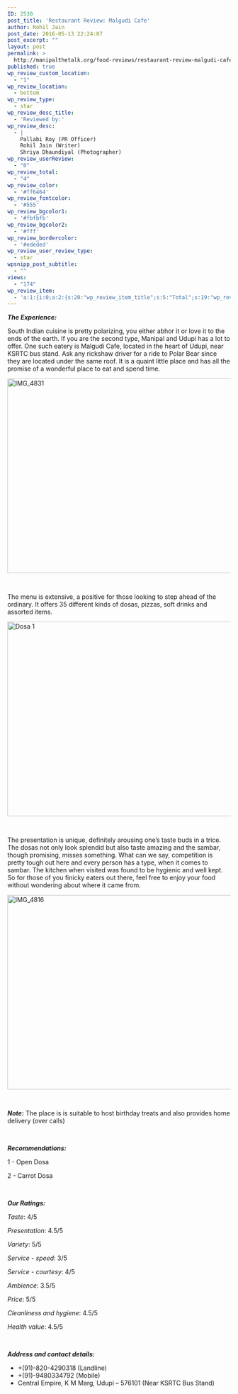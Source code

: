 ```yaml
---
ID: 2530
post_title: 'Restaurant Review: Malgudi Cafe'
author: Rohil Jain
post_date: 2016-05-13 22:24:07
post_excerpt: ""
layout: post
permalink: >
  http://manipalthetalk.org/food-reviews/restaurant-review-malgudi-cafe/
published: true
wp_review_custom_location:
  - "1"
wp_review_location:
  - bottom
wp_review_type:
  - star
wp_review_desc_title:
  - 'Reviewed by:'
wp_review_desc:
  - |
    Pallabi Roy (PR Officer)
    Rohil Jain (Writer)
    Shriya Dhaundiyal (Photographer)
wp_review_userReview:
  - "0"
wp_review_total:
  - "4"
wp_review_color:
  - '#ff6464'
wp_review_fontcolor:
  - '#555'
wp_review_bgcolor1:
  - '#fbfbfb'
wp_review_bgcolor2:
  - '#fff'
wp_review_bordercolor:
  - '#ededed'
wp_review_user_review_type:
  - star
wpsnipp_post_subtitle:
  - ""
views:
  - "174"
wp_review_item:
  - 'a:1:{i:0;a:2:{s:20:"wp_review_item_title";s:5:"Total";s:19:"wp_review_item_star";s:1:"4";}}'
---
```

<em><strong>The Experience:</strong></em>

South Indian cuisine is pretty polarizing, you either abhor it or love it to the ends of the earth. If you are the second type, Manipal and Udupi has a lot to offer. One such eatery is Malgudi Cafe, located in the heart of Udupi, near KSRTC bus stand. Ask any rickshaw driver for a ride to Polar Bear since they are located under the same roof. It is a quaint little place and has all the promise of a wonderful place to eat and spend time.

<a href="http://manipalthetalk.net/wp-content/uploads/2016/04/IMG_4831.jpg"><img class="aligncenter size-large wp-image-2158" src="http://manipalthetalk.net/wp-content/uploads/2016/04/IMG_4831-1024x683.jpg" alt="IMG_4831" width="658" height="439" /></a>

&nbsp;

The menu is extensive, a positive for those looking to step ahead of the ordinary. It offers 35 different kinds of dosas, pizzas, soft drinks and assorted items.

<a href="http://manipalthetalk.net/wp-content/uploads/2016/04/Dosa-1.jpg"><img class="aligncenter size-large wp-image-2156" src="http://manipalthetalk.net/wp-content/uploads/2016/04/Dosa-1-1024x683.jpg" alt="Dosa 1" width="658" height="439" /></a>

&nbsp;

The presentation is unique, definitely arousing one’s taste buds in a trice. The dosas not only look splendid but also taste amazing and the sambar, though promising, misses something. What can we say, competition is pretty tough out here and every person has a type, when it comes to sambar. The kitchen when visited was found to be hygienic and well kept. So for those of you finicky eaters out there, feel free to enjoy your food without wondering about where it came from.

<a href="http://manipalthetalk.net/wp-content/uploads/2016/04/IMG_4816.jpg"><img class="aligncenter size-large wp-image-2157" src="http://manipalthetalk.net/wp-content/uploads/2016/04/IMG_4816-1024x683.jpg" alt="IMG_4816" width="658" height="439" /></a>

&nbsp;

<strong><em>Note</em>:</strong> The place is is suitable to host birthday treats and also provides home delivery (over calls)

&nbsp;

<em><strong>Recommendations:</strong></em>

1 - Open Dosa

2 - Carrot Dosa

&nbsp;

<em><strong>Our Ratings:</strong></em>

<em>Taste</em>: 4/5

<em>Presentation</em>: 4.5/5

<em>Variety</em>: 5/5

<em>Service - speed</em>: 3/5

<em>Service - courtesy</em>: 4/5

<em>Ambience</em>: 3.5/5

<em>Price</em>: 5/5

<em>Cleanliness and hygiene</em>: 4.5/5

<em>Health value</em>: 4.5/5

&nbsp;

<em><strong>Address and contact details:</strong></em>
<ul id="comp-contact" class="comp-contact">
 	<li>
<div class="telCntct cmawht"><a class="tel">+(91)-820-4290318 (Landline)</a></div></li>
 	<li>
<div class="telCntct cmawht"><a class="tel">+(91)-9480334792 (Mobile)</a></div></li>
 	<li><span class="comp-text"><span id="fulladdress" class="adrstxtr">Central Empire, K M Marg, Udupi – 576101 (Near KSRTC Bus Stand)</span></span></li>
</ul>